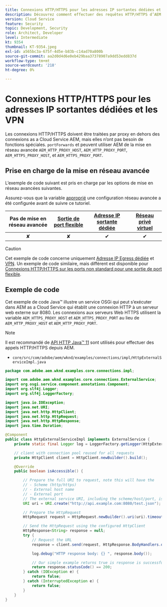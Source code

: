 ```yaml
---
title: Connexions HTTP/HTTPS pour les adresses IP sortantes dédiées et les VPN
description: Découvrez comment effectuer des requêtes HTTP/HTTPS d’AEM as a Cloud Service à des services web externes s’exécutant pour une adresse IP Egress dédiée et un VPN
version: Cloud Service
feature: Security
topic: Development, Security
role: Architect, Developer
level: Intermediate
kt: 9354
thumbnail: KT-9354.jpeg
exl-id: a565bc3a-675f-4d5e-b83b-c14ad70a800b
source-git-commit: aa2d0d4d6e0eb429baa37378907a9dd53edd837d
workflow-type: tm+mt
source-wordcount: '218'
ht-degree: 0%

---
```


# Connexions HTTP/HTTPS pour les adresses IP sortantes dédiées et les VPN

Les connexions HTTP/HTTPS doivent être traitées par proxy en dehors des connexions as a Cloud Service AEM, mais elles n’ont pas besoin de fonctions spéciales. `portForwards` et peuvent utiliser AEM de la mise en réseau avancée `AEM_HTTP_PROXY_HOST`, `AEM_HTTP_PROXY_PORT`, `AEM_HTTPS_PROXY_HOST`, et `AEM_HTTPS_PROXY_PORT`.

## Prise en charge de la mise en réseau avancée

L’exemple de code suivant est pris en charge par les options de mise en réseau avancées suivantes.

Assurez-vous que la variable [approprié](../advanced-networking.md#advanced-networking) une configuration réseau avancée a été configurée avant de suivre ce tutoriel.

| Pas de mise en réseau avancée | [Sortie de port flexible](../flexible-port-egress.md) | [Adresse IP sortante dédiée](../dedicated-egress-ip-address.md) | [Réseau privé virtuel](../vpn.md) |
|:-----:|:-----:|:------:|:---------:|
| ✘ | ✘ | ✔ | ✔ |

>[!CAUTION]
>
> Cet exemple de code concerne uniquement [Adresse IP Egress dédiée](../dedicated-egress-ip-address.md) et [VPN](../vpn.md). Un exemple de code similaire, mais différent est disponible pour [Connexions HTTP/HTTPS sur les ports non standard pour une sortie de port flexible](./http-on-non-standard-ports-flexible-port-egress.md).

## Exemple de code

Cet exemple de code Java™ illustre un service OSGi qui peut s’exécuter dans AEM as a Cloud Service qui établit une connexion HTTP à un serveur web externe sur 8080. Les connexions aux serveurs Web HTTPS utilisent la variable `AEM_HTTPS_PROXY_HOST` et `AEM_HTTPS_PROXY_PORT` au lieu de  `AEM_HTTP_PROXY_HOST` et `AEM_HTTP_PROXY_PORT`.

>[!NOTE]
> Il est recommandé de [API HTTP Java™ 11](https://docs.oracle.com/en/java/javase/11/docs/api/java.net.http/java/net/http/package-summary.html) sont utilisés pour effectuer des appels HTTP/HTTPS depuis AEM.

+ `core/src/com/adobe/aem/wknd/examples/connections/impl/HttpExternalServiceImpl.java`

```java
package com.adobe.aem.wknd.examples.core.connections.impl;

import com.adobe.aem.wknd.examples.core.connections.ExternalService;
import org.osgi.service.component.annotations.Component;
import org.slf4j.Logger;
import org.slf4j.LoggerFactory;

import java.io.IOException;
import java.net.URI;
import java.net.http.HttpClient;
import java.net.http.HttpRequest;
import java.net.http.HttpResponse;
import java.time.Duration;

@Component
public class HttpExternalServiceImpl implements ExternalService {
    private static final Logger log = LoggerFactory.getLogger(HttpExternalServiceImpl.class);

    // client with connection pool reused for all requests
    private HttpClient client = HttpClient.newBuilder().build();

    @Override
    public boolean isAccessible() {

        // Prepare the full URI to request, note this will have the
        // - Scheme (http/https)
        // - External host name
        // - External port
        // The external service URI, including the scheme/host/port, is defined in code, rather than in Cloud Manager portForwards rules.
        URI uri = URI.create("http://api.example.com:8080/test.json");

        // Prepare the HttpRequest
        HttpRequest request = HttpRequest.newBuilder().uri(uri).timeout(Duration.ofSeconds(2)).build();

        // Send the HttpRequest using the configured HttpClient
        HttpResponse<String> response = null;
        try {
            // Request the URL
            response = client.send(request, HttpResponse.BodyHandlers.ofString());

            log.debug("HTTP response body: {} ", response.body());

            // Our simple example returns true is response is successful! (200 status code)
            return response.statusCode() == 200;
        } catch (IOException e) {
            return false;
        } catch (InterruptedException e) {
            return false;
        }
    }
}
```
